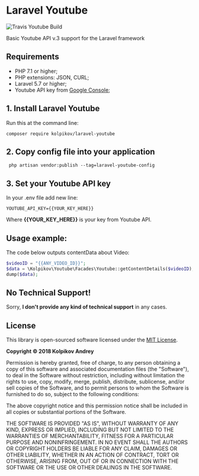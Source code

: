 Laravel Youtube
=========

![Travis Youtube Build](https://api.travis-ci.org/kolpikov/laravel-youtube.svg?branch=master)

Basic Youtube API v.3 support for the Laravel framework

## Requirements

- PHP 7.1 or higher;
- PHP extensions: JSON, CURL;
- Laravel 5.7 or higher;
- Youtube API key from [Google Console](https://console.developers.google.com);

## 1. Install Laravel Youtube

Run this at the command line:
```
composer require kolpikov/laravel-youtube
```
## 2. Copy config file into your application
```
 php artisan vendor:publish --tag=laravel-youtube-config
```
## 3. Set your Youtube API key
In your .env file add new line:
```
YOUTUBE_API_KEY={{YOUR_KEY_HERE}}
```
Where **{{YOUR_KEY_HERE}}** is your key from Youtube API.

## Usage example:
The code below outputs contentData about Video:
```php
$videoID = "{{ANY_VIDEO_ID}}";
$data = \Kolpikov\Youtube\Facades\Youtube::getContentDetails($videoID);
dump($data);
```
 No Technical Support!
--------------------------------------------------------------------------------

Sorry, **I don't provide any kind of technical support** in any cases.

 License
--------------------------------------------------------------------------------

This library is open-sourced software licensed under the [MIT License](https://choosealicense.com/licenses/mit/).

**Copyright © 2018 Kolpikov Andrey**

Permission is hereby granted, free of charge, to any person obtaining a copy of this software and associated documentation files (the "Software"), to deal in the Software without restriction, including without limitation the rights to use, copy, modify, merge, publish, distribute, sublicense, and/or sell copies of the Software, and to permit persons to whom the Software is furnished to do so, subject to the following conditions:

The above copyright notice and this permission notice shall be included in all copies or substantial portions of the Software.

THE SOFTWARE IS PROVIDED "AS IS", WITHOUT WARRANTY OF ANY KIND, EXPRESS OR IMPLIED, INCLUDING BUT NOT LIMITED TO THE WARRANTIES OF MERCHANTABILITY, FITNESS FOR A PARTICULAR PURPOSE AND NONINFRINGEMENT. IN NO EVENT SHALL THE AUTHORS OR COPYRIGHT HOLDERS BE LIABLE FOR ANY CLAIM, DAMAGES OR OTHER LIABILITY, WHETHER IN AN ACTION OF CONTRACT, TORT OR OTHERWISE, ARISING FROM, OUT OF OR IN CONNECTION WITH THE SOFTWARE OR THE USE OR OTHER DEALINGS IN THE SOFTWARE.

